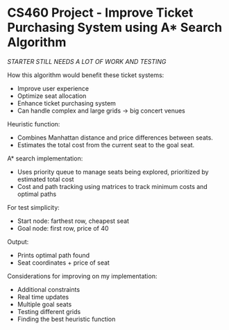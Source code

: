# CS460 Project - Improve Ticket Purchasing System using A* Search Algorithm

*STARTER*
*STILL NEEDS A LOT OF WORK AND TESTING*

How this algorithm would benefit these ticket systems:
- Improve user experience
- Optimize seat allocation
- Enhance ticket purchasing system 
- Can handle complex and large grids -> big concert venues

Heuristic function:

- Combines Manhattan distance and price differences between seats.
- Estimates the total cost from the current seat to the goal seat.

A* search implementation:

- Uses priority queue to manage seats being explored, prioritized by estimated total cost 
- Cost and path tracking using matrices to track minimum costs and optimal paths


For test simplicity:

- Start node: farthest row, cheapest seat
- Goal node: first row, price of 40

Output:
- Prints optimal path found 
- Seat coordinates + price of seat

Considerations for improving on my implementation:

- Additional constraints
- Real time updates
- Multiple goal seats 
- Testing different grids
- Finding the best heuristic function 
